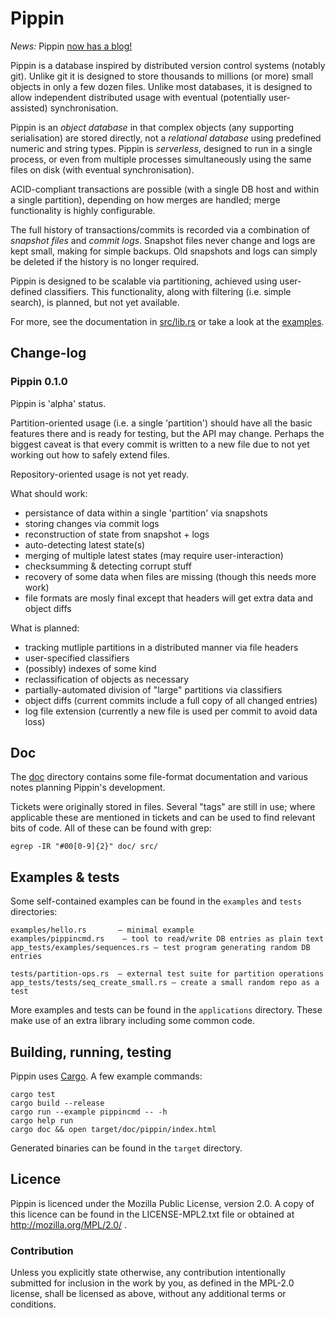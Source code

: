 Pippin
====

*News:* Pippin [now has a blog!](doc/blog)

Pippin is a database inspired by distributed version control systems (notably
git). Unlike git it is designed to store thousands to millions (or more) small
objects in only a few dozen files. Unlike most databases, it is designed to
allow independent distributed usage with eventual (potentially user-assisted)
synchronisation.

Pippin is an *object database* in that complex objects (any supporting
serialisation) are stored directly, not a *relational database* using
predefined numeric and string types. Pippin is *serverless*, designed to run
in a single process, or even from multiple processes simultaneously using
the same files on disk (with eventual synchronisation).

ACID-compliant transactions are possible (with a single DB host and within a
single partition), depending on how merges are handled; merge functionality is
highly configurable.

The full history of transactions/commits is recorded via a combination of
*snapshot files* and *commit logs*. Snapshot files never change and logs are
kept small, making for simple backups.
Old snapshots and logs can simply be deleted if the history is no longer required.

Pippin is designed to be scalable via partitioning, achieved using user-defined
classifiers. This functionality, along with filtering (i.e. simple search), is
planned, but not yet available.

For more, see the documentation in [src/lib.rs](src/lib.rs) or take a look at
the [examples](examples/).


Change-log
----------

### Pippin 0.1.0

Pippin is 'alpha' status.

Partition-oriented usage (i.e. a single 'partition') should have all the basic
features there and is ready for testing, but the API may change. Perhaps the
biggest caveat is that every commit is written to a new file due to not yet
working out how to safely extend files.

Repository-oriented usage is not yet ready.

What should work:

*   persistance of data within a single 'partition' via snapshots
*   storing changes via commit logs
*   reconstruction of state from snapshot + logs
*   auto-detecting latest state(s)
*   merging of multiple latest states (may require user-interaction)
*   checksumming & detecting corrupt stuff
*   recovery of some data when files are missing (though this needs more work)
*   file formats are mosly final except that headers will get extra data and object diffs

What is planned:

*   tracking mutliple partitions in a distributed manner via file headers
*   user-specified classifiers
*   (possibly) indexes of some kind
*   reclassification of objects as necessary
*   partially-automated division of "large" partitions via classifiers
*   object diffs (current commits include a full copy of all changed entries)
*   log file extension (currently a new file is used per commit to avoid data loss)


Doc
----

The [doc](doc/) directory contains some file-format documentation and various notes
planning Pippin's development.

Tickets were originally stored in files. Several "tags" are still in use; where
applicable these are mentioned in tickets and can be used to find relevant bits
of code. All of these can be found with grep:

    egrep -IR "#00[0-9]{2}" doc/ src/


Examples & tests
-----------------------

Some self-contained examples can be found in the `examples` and `tests`
directories:

    examples/hello.rs       — minimal example
    examples/pippincmd.rs    — tool to read/write DB entries as plain text
    app_tests/examples/sequences.rs — test program generating random DB entries
    
    tests/partition-ops.rs  — external test suite for partition operations
    app_tests/tests/seq_create_small.rs — create a small random repo as a test

More examples and tests can be found in the `applications` directory. These
make use of an extra library including some common code.


Building, running, testing
-------------------------

Pippin uses [Cargo](http://crates.io/). A few example commands:

    cargo test
    cargo build --release
    cargo run --example pippincmd -- -h
    cargo help run
    cargo doc && open target/doc/pippin/index.html

Generated binaries can be found in the `target` directory.


## Licence

Pippin is licenced under the Mozilla Public License, version 2.0.
A copy of this licence can be found in the LICENSE-MPL2.txt file
or obtained at http://mozilla.org/MPL/2.0/ .

### Contribution

Unless you explicitly state otherwise, any contribution intentionally submitted
for inclusion in the work by you, as defined in the MPL-2.0 license, shall be
licensed as above, without any additional terms or conditions. 

